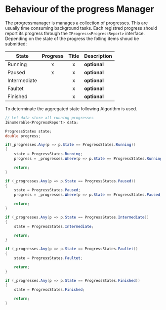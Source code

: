 # Behaviour of the progress Manager

The progressmanager is manages a collection of progresses. This are usually time consuming background tasks. Each registred progress should report its progress through the ```IProgress<ProgressReport>``` interface. Depending on the state of the progress the folling items shoud be submitted:

|State        |Progress|Title|Description  |
|-------------|:------:|:---:|-------------|
|Running      | x      | x   | __optional__|
|Paused       | x      | x   | __optional__|
|Intermediate |        | x   | __optional__|
|Faultet      |        | x   | __optional__|
|Finished     |        | x   | __optional__|

To determinate the aggregated state following Algorithm is used.
``` C#
// Let data store all running progresses
IEnumerable<ProgressReport> data;

ProgressStates state;
double progress;

if(_progresses.Any(p => p.State == ProgressStates.Running))
{
    state = ProgressStates.Running;
    progress = _progresses.Where(p => p.State == ProgressStates.Running).Average(p => p.Progress);

    return;
}

if (_progresses.Any(p => p.State == ProgressStates.Paused))
{
    state = ProgressStates.Paused;
    progress = _progresses.Where(p => p.State == ProgressStates.Paused).Average(p => p.Progress);

    return;
}

if (_progresses.Any(p => p.State == ProgressStates.Intermediate))
{
    state = ProgressStates.Intermediate;              

    return;
}

if (_progresses.Any(p => p.State == ProgressStates.Faultet))
{
    state = ProgressStates.Faultet;

    return;
}

if (_progresses.Any(p => p.State == ProgressStates.Finished))
{
    state = ProgressStates.Finished;

    return;
}

```
